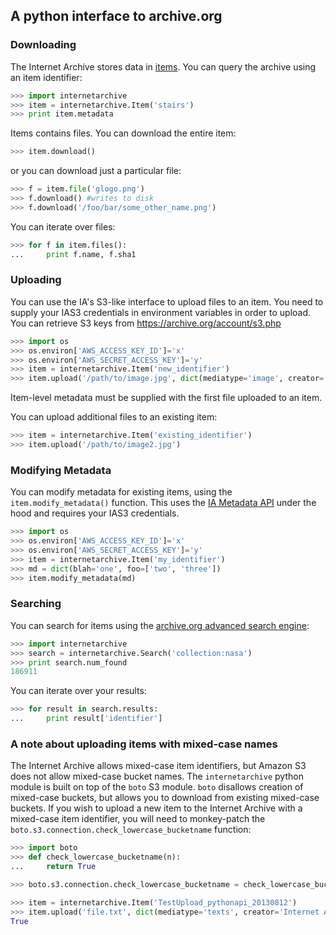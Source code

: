## A python interface to archive.org ##

### Downloading ###

The Internet Archive stores data in [items](http://blog.archive.org/2011/03/31/how-archive-org-items-are-structured/ "How Archive.org items are structured").
You can query the archive using an item identifier:

```python
>>> import internetarchive
>>> item = internetarchive.Item('stairs')
>>> print item.metadata
```

Items contains files. You can download the entire item:

```python
>>> item.download()
```

or you can download just a particular file:

```python
>>> f = item.file('glogo.png')
>>> f.download() #writes to disk
>>> f.download('/foo/bar/some_other_name.png')
```

You can iterate over files:

```python
>>> for f in item.files():
...     print f.name, f.sha1
```


### Uploading ###

You can use the IA's S3-like interface to upload files to an item.
You need to supply your IAS3 credentials in environment variables in order to upload.
You can retrieve S3 keys from https://archive.org/account/s3.php

```python
>>> import os
>>> os.environ['AWS_ACCESS_KEY_ID']='x'
>>> os.environ['AWS_SECRET_ACCESS_KEY']='y'
>>> item = internetarchive.Item('new_identifier')
>>> item.upload('/path/to/image.jpg', dict(mediatype='image', creator='Jake Johnson'))
```

Item-level metadata must be supplied with the first file uploaded to an item.

You can upload additional files to an existing item:

```python
>>> item = internetarchive.Item('existing_identifier')
>>> item.upload('/path/to/image2.jpg')
```


### Modifying Metadata ###

You can modify metadata for existing items, using the `item.modify_metadata()` function.
This uses the [IA Metadata API](http://blog.archive.org/2013/07/04/metadata-api/) under the
hood and requires your IAS3 credentials.

```python
>>> import os
>>> os.environ['AWS_ACCESS_KEY_ID']='x'
>>> os.environ['AWS_SECRET_ACCESS_KEY']='y'
>>> item = internetarchive.Item('my_identifier')
>>> md = dict(blah='one', foo=['two', 'three'])
>>> item.modify_metadata(md)
```


### Searching ###

You can search for items using the [archive.org advanced search engine](https://archive.org/advancedsearch.php):

```python
>>> import internetarchive
>>> search = internetarchive.Search('collection:nasa')
>>> print search.num_found
186911
```

You can iterate over your results:
```python
>>> for result in search.results:
...     print result['identifier']
```


### A note about uploading items with mixed-case names ###

The Internet Archive allows mixed-case item identifiers, but Amazon S3 does not allow
mixed-case bucket names. The `internetarchive` python module is built on top of the
`boto` S3 module. `boto` disallows creation of mixed-case buckets, but allows you to
download from existing mixed-case buckets. If you wish to upload a new item to the
Internet Archive with a mixed-case item identifier, you will need to monkey-patch
the `boto.s3.connection.check_lowercase_bucketname` function:

```python
>>> import boto
>>> def check_lowercase_bucketname(n):
...     return True

>>> boto.s3.connection.check_lowercase_bucketname = check_lowercase_bucketname

>>> item = internetarchive.Item('TestUpload_pythonapi_20130812')
>>> item.upload('file.txt', dict(mediatype='texts', creator='Internet Archive'))
True
```
